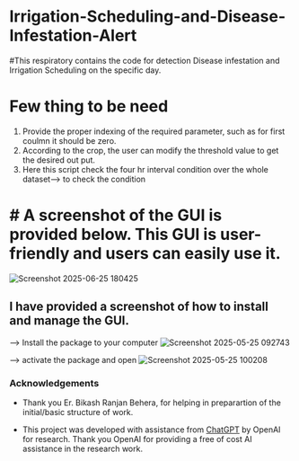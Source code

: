 # Irrigation-Scheduling-and-Disease-Infestation-Alert
#This respiratory contains the code for detection Disease infestation and Irrigation Scheduling on the specific day.
# Few thing to be need
1. Provide the proper indexing of the required parameter, such as for first coulmn it should be zero. 
2. According to the crop, the user can modify the threshold value to get the desired out put.
3. Here this script check the four hr interval condition over the whole dataset--> to check the condition

# # A screenshot of the GUI is provided below. This GUI is user-friendly and users can easily use it.
![Screenshot 2025-06-25 180425](https://github.com/user-attachments/assets/c0b41833-c979-416d-b35f-f973dd7bdd4d)

## I have provided a screenshot of how to install and manage the GUI.
--> Install the package to your computer
![Screenshot 2025-05-25 092743](https://github.com/user-attachments/assets/42bd49c4-6e4b-493f-aa8a-177bba6bc0d1)

--> activate the package and open 
![Screenshot 2025-05-25 100208](https://github.com/user-attachments/assets/bc27d2f2-d424-42be-8a67-77cc0a9e9f16)



### Acknowledgements
- Thank you Er. Bikash Ranjan Behera, for helping in preparartion of the initial/basic structure of work.

- This project was developed with assistance from [ChatGPT](https://openai.com/chatgpt) by OpenAI for research. Thank you OpenAI for providing a free of cost AI assistance  in the research work.


